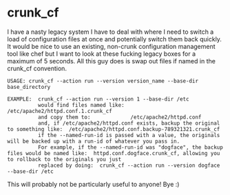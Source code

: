 # crunk_cf
I have a nasty legacy system I have to deal with where I need to switch a load of configuration files at once and potentially switch them back quickly.  It would be nice to use an existing, non-crunk configuration management tool like chef but I want to look at these fucking legacy boxes for a maximum of 5 seconds.  All this guy does is swap out files if named in the crunk_cf convention.

    USAGE: crunk_cf --action run --version version_name --base-dir base_directory

    EXAMPLE:  crunk_cf --action run --version 1 --base-dir /etc
              would find files named like:  /etc/apache2/httpd.conf.1.crunk_cf
              and copy them to:             /etc/apache2/httpd.conf 
              and, if /etc/apache2/httpd.conf exists, backup the original to something like:  /etc/apache2/httpd.conf.backup-789321321.crunk_cf
              if the --named-run-id is passed with a value, the originals will be backed up with a run-id of whatever you pass in.  
              For example, if the --named-run-id was "dogface", the backup files would be named like:  httpd.conf.dogface.crunk_cf, allowing you to rollback to the originals you just 
              replaced by doing:  crunk_cf --action run --version dogface --base-dir /etc 

This will probably not be particularly useful to anyone!  Bye :)
